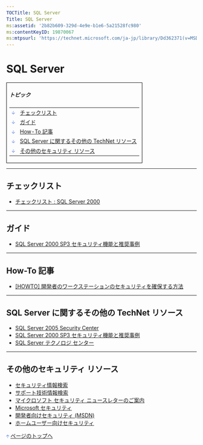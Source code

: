 ```yaml
---
TOCTitle: SQL Server
Title: SQL Server
ms:assetid: '2b82b609-329d-4e9e-b1e6-5a21528fc980'
ms:contentKeyID: 19870067
ms:mtpsurl: 'https://technet.microsoft.com/ja-jp/library/Dd362371(v=MSDN.10)'
---
```


SQL Server
==========

<table border="0" cellpadding="0" cellspacing="0">
<tbody>
<tr>
<td style="border:1px solid black;" colspan="5">
  
##### トピック
  
|                                                                                                                                                                                |                                                      |  
|--------------------------------------------------------------------------------------------------------------------------------------------------------------------------------|------------------------------------------------------|  
| [<img src="images/dd362371.arrow_px_down(ja-jp,TechNet.10).gif" alt="チェックリスト" width="7" height="9" />](#eaa)                               | [チェックリスト](#eaa)                               |  
| [<img src="images/dd362371.arrow_px_down(ja-jp,TechNet.10).gif" alt="ガイド" width="7" height="9" />](#ecb)                                       | [ガイド](#ecb)                                       |  
| [<img src="images/dd362371.arrow_px_down(ja-jp,TechNet.10).gif" alt="How-To 記事" width="7" height="9" />](#ehb)                                  | [How-To 記事](#ehb)                                  |  
| [<img src="images/dd362371.arrow_px_down(ja-jp,TechNet.10).gif" alt="SQL Server に関するその他の TechNet リソース" width="7" height="9" />](#emb) | [SQL Server に関するその他の TechNet リソース](#emb) |  
| [<img src="images/dd362371.arrow_px_down(ja-jp,TechNet.10).gif" alt="その他のセキュリティ リソース" width="7" height="9" />](#exb)                | [その他のセキュリティ リソース](#exb)                |

</td>
</tr>
</tbody>
</table>
 

------------------------------------------------------------------------

チェックリスト
--------------

-   [チェックリスト : SQL Server 2000](http://www.microsoft.com/japan/technet/prodtechnol/sql/2000/maintain/sp3sec04.mspx)

------------------------------------------------------------------------

ガイド
------

-   [SQL Server 2000 SP3 セキュリティ機能と推奨事例](http://www.microsoft.com/japan/technet/prodtechnol/sql/2000/maintain/sp3sec00.mspx)

------------------------------------------------------------------------

How-To 記事
-----------

-   [\[HOWTO\] 開発者のワークステーションのセキュリティを確保する方法](http://www.microsoft.com/japan/msdn/security/guidance/secmod110.mspx)

------------------------------------------------------------------------

SQL Server に関するその他の TechNet リソース
--------------------------------------------

-   [SQL Server 2005 Security Center](http://technet.microsoft.com/ja-jp/sqlserver/bb331769.aspx)
-   [SQL Server 2000 SP3 セキュリティ機能と推奨事例](http://www.microsoft.com/japan/technet/prodtechnol/sql/2000/maintain/sp3sec00.mspx)
-   [SQL Server テクノロジ センター](http://www.microsoft.com/japan/technet/prodtechnol/sql/default.mspx)

------------------------------------------------------------------------

その他のセキュリティ リソース
-----------------------------

-   [セキュリティ情報検索](http://www.microsoft.com/japan/technet/security/current.aspx)
-   [サポート技術情報検索](http://support.microsoft.com/search/)
-   [マイクロソフト セキュリティ ニュースレターのご案内](http://www.microsoft.com/japan/technet/security/secnews/default.mspx)
-   [Microsoft セキュリティ](http://www.microsoft.com/japan/security/)
-   [開発者向けセキュリティ (MSDN)](http://www.microsoft.com/japan/msdn/security/)
-   [ホームユーザー向けセキュリティ](http://www.microsoft.com/japan/athome/security/default.mspx)

[<img src="images/dd362371.arrow_px_up(ja-jp,TechNet.10).gif" alt="ページのトップへ" width="7" height="9" />](#top) [ページのトップへ](#top)
